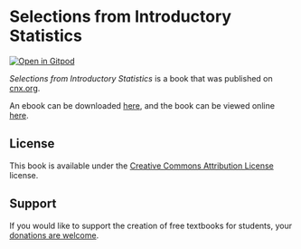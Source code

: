 # Selections from Introductory Statistics

[![Open in Gitpod](https://gitpod.io/button/open-in-gitpod.svg)](https://gitpod.io/from-referrer/)

_Selections from Introductory Statistics_ is a book that was published on [cnx.org](https://cnx.org/).

An ebook can be downloaded [here](https://github.com/cnx-user-books/cnxbook-selections-from-introductory-statistics/releases/latest), and the book can be viewed online [here](https://github.com/cnx-user-books/cnxbook-selections-from-introductory-statistics/releases/latest).

## License
This book is available under the [Creative Commons Attribution License](./LICENSE) license.

## Support
If you would like to support the creation of free textbooks for students, your [donations are welcome](https://riceconnect.rice.edu/donation/support-openstax-banner).
